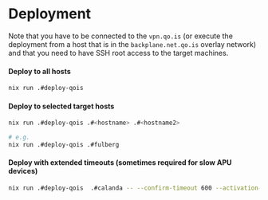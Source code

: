 # Deployment

Note that you have to be connected to the `vpn.qo.is`
(or execute the deployment from a host that is in the `backplane.net.qo.is` overlay network)
and that you need to have SSH root access to the target machines.



#### Deploy to all hosts

```bash
nix run .#deploy-qois
```


#### Deploy to selected target hosts

```bash
nix run .#deploy-qois .#<hostname> .#<hostname2>

# e.g.
nix run .#deploy-qois .#fulberg
```

#### Deploy with extended timeouts (sometimes required for slow APU devices)

```bash
nix run .#deploy-qois  .#calanda -- --confirm-timeout 600 --activation-timeout 600
```
